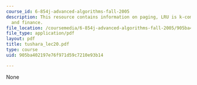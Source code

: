 ```yaml
---
course_id: 6-854j-advanced-algorithms-fall-2005
description: This resource contains information on paging, LRU is k-competitive ,
  and finance.
file_location: /coursemedia/6-854j-advanced-algorithms-fall-2005/905ba402197e76f971d59c7210e93b14_tushara_lec20.pdf
file_type: application/pdf
layout: pdf
title: tushara_lec20.pdf
type: course
uid: 905ba402197e76f971d59c7210e93b14

---
```

None